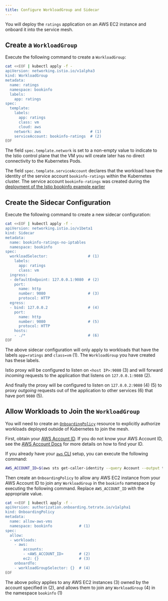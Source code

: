 ```yaml
---
title: Configure WorkloadGroup and Sidecar
---
```


You will deploy the `ratings` application on an AWS EC2 instance
and onboard it into the service mesh.

## Create a `WorkloadGroup`

Execute the following command to create a `WorkloadGroup`:

```bash
cat <<EOF | kubectl apply -f -
apiVersion: networking.istio.io/v1alpha3
kind: WorkloadGroup
metadata:
  name: ratings
  namespace: bookinfo
  labels:
    app: ratings
spec:
  template:
    labels:
      app: ratings
      class: vm
      cloud: aws
    network: aws                      # (1)
    serviceAccount: bookinfo-ratings  # (2)
EOF
```

The field `spec.template.network` is set to a non-empty value to indicate
to the Istio control plane that the VM you will create later has no direct
connectivity to the Kubernetes Pods.

The field `spec.template.serviceAccount` declares that the workload have the
identity of the service account `bookinfo-ratings` within the Kubernetes cluster.
The service account `bookinfo-ratings` was created during the [deployment of the Istio bookinfo example earlier](./bookinfo)

## Create the Sidecar Configuration

Execute the following command to create a new sidecar configuration:

```bash
cat <<EOF | kubectl apply -f -
apiVersion: networking.istio.io/v1beta1
kind: Sidecar
metadata:
  name: bookinfo-ratings-no-iptables
  namespace: bookinfo
spec:
  workloadSelector:                  # (1)
    labels:
      app: ratings
      class: vm
  ingress:
  - defaultEndpoint: 127.0.0.1:9080  # (2)
    port:
      name: http
      number: 9080                   # (3)
      protocol: HTTP
  egress:
  - bind: 127.0.0.2                  # (4)
    port:
      name: http
      number: 9080                   # (5)
      protocol: HTTP
    hosts:
    - ./*                            # (6)
EOF
```

The above sidecar configuration will only apply to workloads that have the
labels `app=ratings` and `class=vm` (1). The `WorkloadGroup` you have created
has these labels.

Istio proxy will be configured to listen on `<host IP>:9080` (3) and will
forward *incoming* requests to the application that listens on `127.0.0.1:9080` (2).

And finally the proxy will be configured to listen on `127.0.0.2:9080` (4) (5) to
proxy *outgoing* requests out of the application to other services (6) that have port `9080` (5).

## Allow Workloads to Join the `WorkloadGroup`

You will need to create an [`OnboardingPolicy`](../../guides/setup#allow-workloads-to-join-workloadgroup)
resource to explicitly authorize workloads deployed outside of Kubernetes to join the mesh.

First, obtain your [AWS Account ID](https://docs.aws.amazon.com/general/latest/gr/acct-identifiers.html).
If you do not know your AWS Account ID, see the [AWS Account Docs](https://docs.aws.amazon.com/IAM/latest/UserGuide/console_account-alias.html) for more details on how to find your ID.

If you already have your [`aws` CLI](https://aws.amazon.com/cli/) setup, you can
execute the following command:

```bash
AWS_ACCOUNT_ID=$(aws sts get-caller-identity --query Account --output text)
```

Then create an `OnboardingPolicy` to allow any AWS EC2 instance from your
AWS Account ID to join any `WorkloadGroup` in the `bookinfo` namespace
by executing the following command. Replace `AWS_ACCOUNT_ID` with the
appropriate value.

```bash
cat <<EOF | kubectl apply -f -
apiVersion: authorization.onboarding.tetrate.io/v1alpha1
kind: OnboardingPolicy
metadata:
  name: allow-aws-vms
  namespace: bookinfo            # (1)
spec:
  allow:
  - workloads:
    - aws:
        accounts:
        - <AWS_ACCOUNT_ID>       # (2)
        ec2: {}                  # (3)
    onboardTo:
    - workloadGroupSelector: {}  # (4)
EOF
```

The above policy applies to any AWS EC2 instances (3) owned by the account
specified in (2), and allows them to join any `WorkloadGroup` (4) in the
namespace `bookinfo` (1)
